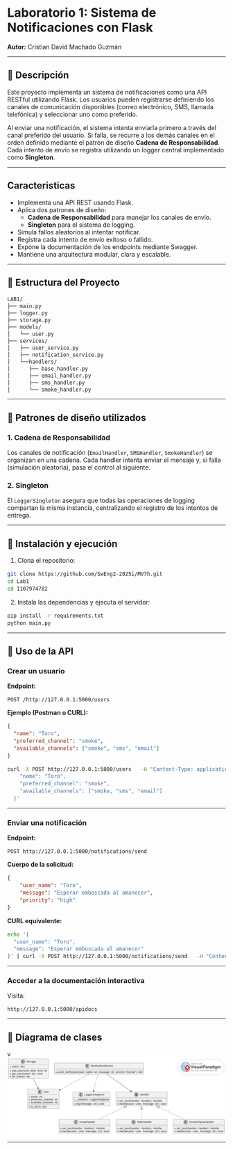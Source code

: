# Laboratorio 1: Sistema de Notificaciones con Flask

**Autor:** Cristian David Machado Guzmán

---

## 📘 Descripción

Este proyecto implementa un sistema de notificaciones como una API RESTful utilizando Flask. Los usuarios pueden registrarse definiendo los canales de comunicación disponibles (correo electrónico, SMS, llamada telefónica) y seleccionar uno como preferido.

Al enviar una notificación, el sistema intenta enviarla primero a través del canal preferido del usuario. Si falla, se recurre a los demás canales en el orden definido mediante el patrón de diseño **Cadena de Responsabilidad**. Cada intento de envío se registra utilizando un logger central implementado como **Singleton**.

---

## Caracteristicas

- Implementa una API REST usando Flask.
- Aplica dos patrones de diseño:
  - **Cadena de Responsabilidad** para manejar los canales de envío.
  - **Singleton** para el sistema de logging.
- Simula fallos aleatorios al intentar notificar.
- Registra cada intento de envío exitoso o fallido.
- Expone la documentación de los endpoints mediante Swagger.
- Mantiene una arquitectura modular, clara y escalable.

---

## 🧱 Estructura del Proyecto

```
LAB1/
├── main.py
├── logger.py
├── storage.py
├── models/
│   └── user.py
├── services/
│   ├── user_service.py
│   ├── notification_service.py
│   └──handlers/
│      ├── base_handler.py
│      ├── email_handler.py
│      ├── sms_handler.py
│      └── smoke_handler.py   

```

---

## 🔁 Patrones de diseño utilizados

### 1. Cadena de Responsabilidad

Los canales de notificación (`EmailHandler`, `SMSHandler`, `SmokeHandler`) se organizan en una cadena. Cada handler intenta enviar el mensaje y, si falla (simulación aleatoria), pasa el control al siguiente.

### 2. Singleton

El `LoggerSingleton` asegura que todas las operaciones de logging compartan la misma instancia, centralizando el registro de los intentos de entrega.

---

## 🚀 Instalación y ejecución

1. Clona el repositorio:

```bash
git clone https://github.com/SwEng2-2025i/MV7h.git
cd Lab1
cd 1107974782
```

2. Instala las dependencias y ejecuta el servidor:

```bash
pip install -r requirements.txt
python main.py
```

---

## 📮 Uso de la API

### Crear un usuario

**Endpoint:**

```
POST /http://127.0.0.1:5000/users
```

**Ejemplo (Postman o CURL):**

```json
{
  "name": "Toro",
  "preferred_channel": "smoke",
  "available_channels": ["smoke", "sms", "email"]
}
```

```bash
curl -X POST http://127.0.0.1:5000/users   -H "Content-Type: application/json"   -d '{
    "name": "Toro",
    "preferred_channel": "smoke",
    "available_channels": ["smoke, "sms", "email"]
  }'
```

---

### Enviar una notificación

**Endpoint:**

```
POST http://127.0.0.1:5000/notifications/send
```

**Cuerpo de la solicitud:**

```json
{
    "user_name": "Toro",
    "message": "Esperar emboscada al amanecer",
    "priority": "high"
}
```

**CURL equivalente:**

```bash
echo '{
  "user_name": "Toro",
  "message": "Esperar emboscada al amanecer"
}' | curl -X POST http://127.0.0.1:5000/notifications/send   -H "Content-Type: application/json"   --data-binary @-
```

---


### Acceder a la documentación interactiva

Visita:

```
http://127.0.0.1:5000/apidocs
```

---

## 📘 Diagrama de clases
v  
![Diagrama de Clases](Laboratory1\1107974782\assets\Lab1_diagrama_clases.png)

---
